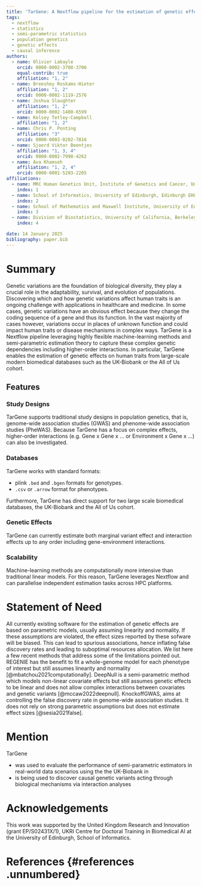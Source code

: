 ```yaml
---
title: 'TarGene: A Nextflow pipeline for the estimation of genetic effects on human traits via semi-parametric methods.'
tags:
  - nextflow
  - statistics
  - semi-parametric statistics
  - population genetics
  - genetic effects
  - causal inference
authors:
  - name: Olivier Labayle
    orcid: 0000-0002-3708-3706
    equal-contrib: true
    affiliation: "1, 2"
  - name: Breeshey Roskams-Hieter
    affiliation: "1, 2"
    orcid: 0000-0002-1119-2576
  - name: Joshua Slaughter
    affiliation: "1, 2"
    orcid: 0000-0002-1400-6599
  - name: Kelsey Tetley-Campbell
    affiliation: "1, 2"
  - name: Chris P. Ponting
    affiliation: "3"
    orcid: 0000-0003-0202-7816
  - name: Sjoerd Viktor Beentjes
    affiliation: "1, 3, 4"
    orcid: 0000-0002-7998-4262
  - name: Ava Khamseh
    affiliation: "1, 2, 4"
    orcid: 0000-0001-5203-2205
affiliations:
  - name: MRC Human Genetics Unit, Institute of Genetics and Cancer, University of Edinburgh, Edinburgh EH4 2XU, United Kingdom.
    index: 1
  - name: School of Informatics, University of Edinburgh, Edinburgh EH8 9AB, United Kingdom
    index: 2
  - name: School of Mathematics and Maxwell Institute, University of Edinburgh, Edinburgh EH9 3FD, United Kingdom
    index: 3
  - name: Division of Biostatistics, University of California, Berkeley, CA, USA
    index: 4

date: 14 January 2025
bibliography: paper.bib
---
```


# Summary

Genetic variations are the foundation of biological diversity, they play a crucial role in the adaptability, survival, and evolution of populations. Discovering which and how genetic variations affect human traits is an ongoing challenge with applications in healthcare and medicine. In some cases, genetic variations have an obvious effect because they change the coding sequence of a gene and thus its function. In the vast majority of cases however, variations occur in places of unknown function and could impact human traits or disease mechanisms in complex ways. TarGene is a Nextflow pipeline leveraging highly flexible machine-learning methods and semi-parametric estimation theory to capture these complex genetic dependencies including higher-order interactions. In particular, TarGene enables the estimation of genetic effects on human traits from large-scale modern biomedical databases such as the UK-Biobank or the All of Us cohort.

## Features

### Study Designs

TarGene supports traditional study designs in population genetics, that is, genome-wide association studies (GWAS) and phenome-wide association studies (PheWAS). Because TarGene has a focus on complex effects, higher-order interactions (e.g. Gene x Gene x ... or Environment x Gene x ...) can also be investigated.

### Databases

TarGene works with standard formats:

- plink `.bed` and `.bgen` formats for genotypes. 
- `.csv` or `.arrow` format for phenotypes.

Furthermore, TarGene has direct support for two large scale biomedical databases, the UK-Biobank and the All of Us cohort.

### Genetic Effects

TarGene can currently estimate both marginal variant effect and interaction effects up to any order including gene-environment interactions.

### Scalability

Machine-learning methods are computationally more intensive than traditional linear models. For this reason, TarGene leverages Nextflow and can parallelise independent estimation tasks across HPC platforms.

# Statement of Need

All currently existing software for the estimation of genetic effects are based on parametric models, usually assuming linearity and normality. If these assumptions are violated, the effect sizes reported by these sofware will be biased. This can lead to spurious associations, hence inflating false discovery rates and leading to suboptimal resources allocation. We list here a few recent methods that address some of the limitations pointed out. REGENIE has the benefit to fit a whole-genome model for each phenotype of interest but still assumes linearity and normality [@mbatchou2021computationally]. DeepNull is a semi-parametric method which models non-linear covariate effects but still assumes genetic effects to be linear and does not allow complex interactions between covariates and genetic variants [@mccaw2022deepnull]. KnockoffGWAS, aims at controlling the false discovery rate in genome-wide association studies. It does not rely on strong parametric assumptions but does not estimate effect sizes [@sesia2021false].

# Mention

TarGene
- was used to evaluate the performance of semi-parametric estimators in real-world data scenarios using the the UK-Biobank in
- is being used to discover causal genetic variants acting through biological mechanisms via interaction analyses 


# Acknowledgements

This work was supported by the United Kingdom Research and Innovation (grant EP/S02431X/1), UKRI Centre for Doctoral Training in Biomedical AI at the University of Edinburgh, School of Informatics.

# References {#references .unnumbered}
